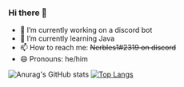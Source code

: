 ### Hi there 👋

- 🔭 I’m currently working on a discord bot
- 🌱 I’m currently learning Java
- 📫 How to reach me: ~~Nerbles1#2319 on discord~~ 
- 😄 Pronouns: he/him

![Anurag's GitHub stats](https://github-readme-stats.vercel.app/api?username=Nerbles1&show_icons=true&theme=radical)
[![Top Langs](https://github-readme-stats.vercel.app/api/top-langs/?username=Nerbles1&theme=radical)](https://github.com/anuraghazra/github-readme-stats)
